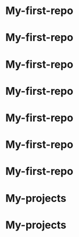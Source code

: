 # My-first-repo
# My-first-repo
# My-first-repo
# My-first-repo
# My-first-repo
# My-first-repo
# My-first-repo
# My-projects
# My-projects
